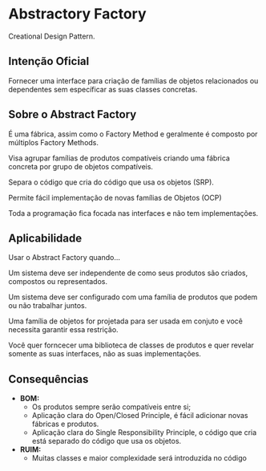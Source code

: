 # Abstractory Factory
Creational Design Pattern.
## Intenção Oficial
Fornecer uma interface para criação de famílias de objetos relacionados ou dependentes sem 
específicar as suas classes concretas.

## Sobre o Abstract Factory 
É uma fábrica, assim como o Factory Method e geralmente é composto por múltiplos Factory
Methods.

Visa agrupar famílias de produtos compatíveis criando uma fábrica concreta por grupo de objetos
compatíveis.

Separa o código que cria do código que usa os objetos (SRP).

Permite fácil implementação de novas famílias de Objetos (OCP)

Toda a programação fica focada nas interfaces e não tem implementações.

## Aplicabilidade
Usar o Abstract Factory quando...

Um sistema deve ser independente de como seus produtos são criados, compostos ou representados.

Um sistema deve ser configurado com uma família de produtos que podem ou não trabalhar juntos.

Uma família de objetos for projetada para ser usada em conjuto e você necessita garantir essa restrição.

Você quer forncecer uma biblioteca de classes de produtos e quer revelar somente as suas interfaces,
não as suas implementações.

## Consequências
- **BOM:**
  - Os produtos sempre serão compatíveis entre si;
  - Aplicação clara do Open/Closed Principle, é fácil adicionar novas fábricas e produtos.
  - Aplicação clara do Single Responsibility Principle, o código que cria está separado do código que usa os objetos.
- **RUIM:**
  - Muitas classes e maior complexidade será introduzida no código